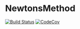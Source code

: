 # NewtonsMethod

[![Build Status](https://travis-ci.com/sejinahn2/NewtonsMethod.jl.svg?branch=master)](https://travis-ci.com/sejinahn2/NewtonsMethod.jl)
[![CodeCov](https://codecov.io/gh/sejinahn2/NewtonsMethod.jl/branch/master/graph/badge.svg)](https://codecov.io/gh/sejinahn2/NewtonsMethod.jl)
